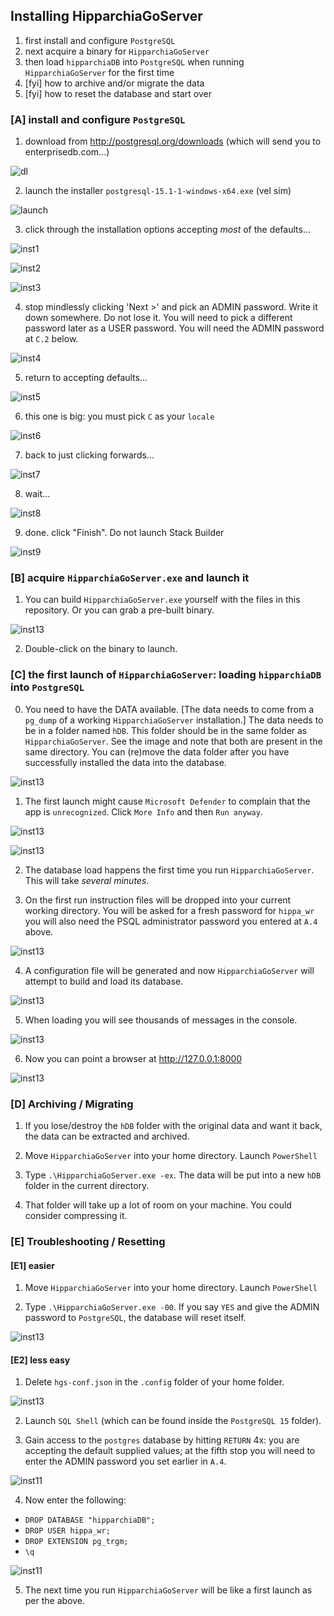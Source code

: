 ## Installing HipparchiaGoServer

1. first install and configure `PostgreSQL`
1. next acquire a binary for `HipparchiaGoServer`
1. then load `hipparchiaDB` into `PostgreSQL` when running `HipparchiaGoServer` for the first time
1. [fyi] how to archive and/or migrate the data
1. [fyi] how to reset the database and start over

### [A] install and configure `PostgreSQL`
1. download from http://postgresql.org/downloads (which will send you to enterprisedb.com...)

![dl](../gitimg/windows/01_getpsql.png)

2. launch the installer `postgresql-15.1-1-windows-x64.exe` (vel sim)

![launch](../gitimg/windows/02_setuppsql.png)

3. click through the installation options accepting *most* of the defaults...

![inst1](../gitimg/windows/03_psqldir.png)

![inst2](../gitimg/windows/04_psqlcomponents.png)

![inst3](../gitimg/windows/05_psqldata.png)

4. stop mindlessly clicking 'Next >' and pick an ADMIN password. Write it down somewhere. Do not lose it. 
You will need to pick a different password later as a USER password. You will need the ADMIN
password at `C.2` below. 

![inst4](../gitimg/windows/06_db_adminpass.png)

5. return to accepting defaults...

![inst5](../gitimg/windows/07_dbport.png)

6. this one is big: you must pick `C` as your `locale`

![inst6](../gitimg/windows/08_locale.png)

7. back to just clicking forwards...

![inst7](../gitimg/windows/09_summary.png)

8. wait...

![inst8](../gitimg/windows/10_psqlinstalling.png)

9. done. click "Finish". Do not launch Stack Builder

![inst9](../gitimg/windows/11_psqlinstallationends.png)


### [B] acquire `HipparchiaGoServer.exe` and launch it
1. You can build `HipparchiaGoServer.exe` yourself with the files in this repository. Or you can grab a pre-built binary.

![inst13](../gitimg/windows/16_getbinary.png)

2. Double-click on the binary to launch. 

### [C] the first launch of `HipparchiaGoServer`: loading `hipparchiaDB` into `PostgreSQL`
0. You need to have the DATA available. [The data needs to come from a `pg_dump` of a working `HipparchiaGoServer` installation.]
The data needs to be in a folder named `hDB`. This folder should be in the same folder as `HipparchiaGoServer`.
See the image and note that both are present in the same directory. You can (re)move the data folder after you
have successfully installed the data into the database.
  
![inst13](../gitimg/windows/16b_have_binary.png)

1. The first launch might cause `Microsoft Defender` to complain that the app is `unrecognized`. Click `More Info` and then `Run anyway`.

![inst13](../gitimg/windows/16c_smartscreen_01.png)

![inst13](../gitimg/windows/16c_smartscreen_02.png)

2. The database load happens the first time you run `HipparchiaGoServer`. This will take *several minutes*.

3. On the first run instruction files will be dropped into your current working directory. You will be asked for a fresh password for `hippa_wr` you will also need the 
PSQL administrator password you entered at `A.4` above.

![inst13](../gitimg/windows/17_firstlaunch.png)

4. A configuration file will be generated and now `HipparchiaGoServer` will attempt to build and load its database.

![inst13](../gitimg/windows/18_preparing_to_load.png)

5. When loading you will see thousands of messages in the console.

![inst13](../gitimg/windows/19_loading.png)

6. Now you can point a browser at http://127.0.0.1:8000

![inst13](../gitimg/windows/19b_loaded.png)

### [D] Archiving / Migrating

1. If you lose/destroy the `hDB` folder with the original data and want it back, the data can be extracted and archived.

2. Move `HipparchiaGoServer` into your home directory. Launch `PowerShell`

3. Type `.\HipparchiaGoServer.exe -ex`. The data will be put into a new `hDB` folder in the current directory.

4. That folder will take up a lot of room on your machine. You could consider compressing it.


### [E] Troubleshooting / Resetting

#### [E1] easier

1. Move `HipparchiaGoServer` into your home directory. Launch `PowerShell`

2. Type `.\HipparchiaGoServer.exe -00`. If you say `YES` and give the ADMIN password to `PostgreSQL`, the database will reset itself.

![inst13](../gitimg/windows/22_selfreset.png)


#### [E2] less easy

1. Delete `hgs-conf.json` in the `.config` folder of your home folder.

![inst13](../gitimg/windows/21_configfile.png)

2. Launch `SQL Shell` (which can be found inside the `PostgreSQL 15` folder).

3. Gain access to the `postgres` database by hitting `RETURN` 4x: you are accepting the default supplied values;
      at the fifth stop you will need to enter the ADMIN password you set earlier in `A.4`.

![inst11](../gitimg/windows/13_insidesqlshell.png)

4. Now enter the following:
- `DROP DATABASE "hipparchiaDB";`
- `DROP USER hippa_wr;`
- `DROP EXTENSION pg_trgm;`
- `\q`

![inst11](../gitimg/windows/22_reset.png)

5. The next time you run `HipparchiaGoServer` will be like a first launch as per the above.
